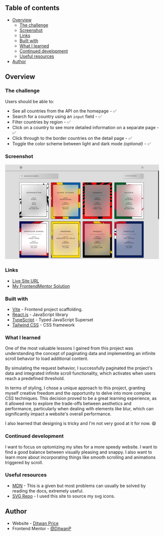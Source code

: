 ## Table of contents

- [Overview](#overview)
  - [The challenge](#the-challenge)
  - [Screenshot](#screenshot)
  - [Links](#links)
  - [Built with](#built-with)
  - [What I learned](#what-i-learned)
  - [Continued development](#continued-development)
  - [Useful resources](#useful-resources)
- [Author](#author)

## Overview

### The challenge

Users should be able to:

- See all countries from the API on the homepage - ✅
- Search for a country using an `input` field - ✅
- Filter countries by region - ✅
- Click on a country to see more detailed information on a separate page - ✅
- Click through to the border countries on the detail page - ✅
- Toggle the color scheme between light and dark mode _(optional)_ - ✅

### Screenshot

![](./CountrySearcher.png)

### Links

- [Live Site URL](https://ditwanp.github.io/CountrySearcher/)
- [My FrontendMentor Solution](https://www.frontendmentor.io/solutions/react-typescript-tailwind-mocked-data-pagination-load-on-scroll-_2nrn9r-DM)

### Built with

- [Vite](https://vitejs.dev/) - Frontend project scaffolding.
- [React.js](https://reactjs.org/) - JavaScript library
- [TypeScript](https://www.typescriptlang.org/) - Typed JavaScript Superset
- [Tailwind CSS](https://tailwindcss.com/) - CSS framework

### What I learned

One of the most valuable lessons I gained from this project was understanding the concept of paginating data and implementing an infinite scroll behavior to load additional content.

By simulating the request behavior, I successfully paginated the project's data and integrated infinite scroll functionality, which activates when users reach a predefined threshold.

In terms of styling, I chose a unique approach to this project, granting myself creative freedom and the opportunity to delve into more complex CSS techniques. This decision proved to be a great learning experience, as it allowed me to explore the trade-offs between aesthetics and performance, particularly when dealing with elements like blur, which can significantly impact a website's overall performance.

I also learned that designing is tricky and I'm not very good at it for now. 😄

### Continued development

I want to focus on optomizing my sites for a more speedy website. I want to find a good balance between visually pleasing and snappy. I also want to learn more about incorporating things like smooth scrolling and animations triggered by scroll.

### Useful resources

- [MDN](https://developer.mozilla.org/en-US/) - This is a given but most problems can usually be solved by reading the docs, extremely useful.
- [SVG Repo](https://www.svgrepo.com/) - I used this site to source my svg icons.

## Author

- Website - [Ditwan Price](https://www.your-site.com)
- Frontend Mentor - [@DitwanP](https://www.frontendmentor.io/profile/DitwanP)
